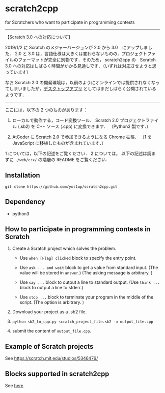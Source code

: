 # scratch2cpp

for Scratchers who want to participate in programming contests

-----

【Scratch 3.0 への対応について】

2019/1/2 に Scratch のメジャーバージョンが 2.0 から 3.0　にアップしました． 2.0 と 3.0 は，言語仕様は大きくは変わらないものの，プロジェクトファイルのフォーマットが完全に別物です．そのため， scratch2cpp の　Scratch 3.0 への対応はしばらく時間がかかる見通しです．（いずれは対応させようと思っています）

なお Scratch 2.0 の開発環境は，以前のようにオンラインでは提供されなくなってしまいましたが，[デスクトップアプリ](https://scratch.mit.edu/download/scratch2) としてはまだしばらく公開されているようです．

-----

ここには，以下の 2 つのものがあります：

1. ローカルで動作する，コード変換ツール． Scratch 2.0 プロジェクトファイル (.sb2) を C++ ソース (.cpp) に変換できます． （Python3 製です．）

2. AtCoder に Scratch 2.0 で参加できるようになる Chrome 拡張． （1 を JavaScript に移植したものが含まれています．）


1 については，以下の記述をご覧ください． 2 については， 以下の記述は読まずに `./web/crx/` の階層の README をご覧ください．


## Installation

```
git clone https://github.com/yos1up/scratch2cpp.git
```

## Dependency

* python3

## How to participate in programming contests in Scratch

1. Create a Scratch project which solves the problem.

    * Use `when [Flag] clicked` block to specify the entry point.
    
    * Use `ask ... and wait` block to get a value from standard input. (The value will be stored in `answer`.) (The asking message is arbitrary. )
    
    * Use `say ...` block to output a line to standard output. (Use `think ...` block to output a line to stderr.)
    
    * Use `stop ...` block to terminate your program in the middle of the script. (The option is arbitrary. )

2. Download your project as a .sb2 file.

3. `python sb2_to_cpp.py scratch_project_file.sb2 -o output_file.cpp`

4. submit the content of `output_file.cpp`.

## Example of Scratch projects

See https://scratch.mit.edu/studios/5346476/

## Blocks supported in scratch2cpp

See [here](./blocks.md).
